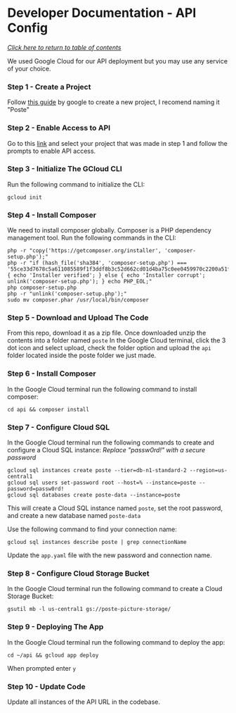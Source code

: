 # Developer Documentation - API Config
*[Click here to return to table of contents](../../home.md)*

We used Google Cloud for our API deployment but you may use any service of your choice.

### Step 1 - Create a Project
Follow [this guide](https://cloud.google.com/resource-manager/docs/creating-managing-projects) by google to create a new project, I recomend naming it "Poste"

### Step 2 - Enable Access to API
Go to this [link](https://console.cloud.google.com/apis/enableflow?apiid=cloudbuild.googleapis.com&_ga=2.24214778.1347067486.1685475824-239984206.1685475824) and select your project that was made in step 1 and follow the prompts to enable API access.

### Step 3 - Initialize The GCloud CLI
Run the following command to initialize the CLI:
```
gcloud init
```

### Step 4 - Install Composer
We need to install composer globally. Composer is a PHP dependency management tool.
Run the following commands in the CLI:
```
php -r "copy('https://getcomposer.org/installer', 'composer-setup.php');"
php -r "if (hash_file('sha384', 'composer-setup.php') === '55ce33d7678c5a611085589f1f3ddf8b3c52d662cd01d4ba75c0ee0459970c2200a51f492d557530c71c15d8dba01eae') { echo 'Installer verified'; } else { echo 'Installer corrupt'; unlink('composer-setup.php'); } echo PHP_EOL;"
php composer-setup.php
php -r "unlink('composer-setup.php');"
sudo mv composer.phar /usr/local/bin/composer
```

### Step 5 - Download and Upload The Code
From this repo, download it as a zip file.
Once downloaded unzip the contents into a folder named `poste`
In the Google Cloud terminal, click the 3 dot icon and select upload, check the folder option and upload the `api` folder located inside the poste folder we just made.

### Step 6 - Install Composer
In the Google Cloud terminal run the following command to install composer:
```
cd api && composer install
```

### Step 7 - Configure Cloud SQL
In the Google Cloud terminal run the following commands to create and configure a Cloud SQL instance:
*Replace "passw0rd!" with a secure password*
```
gcloud sql instances create poste --tier=db-n1-standard-2 --region=us-central1
gcloud sql users set-password root --host=% --instance=poste --password=passw0rd!
gcloud sql databases create poste-data --instance=poste
``` 
This will create a Cloud SQL instance named `poste`, set the root password, and create a new database named `poste-data`

Use the following command to find your connection name:
```
gcloud sql instances describe poste | grep connectionName
```

Update the `app.yaml` file with the new password and connection name.

### Step 8 - Configure Cloud Storage Bucket
In the Google Cloud terminal run the following command to create a Cloud Storage Bucket:
```
gsutil mb -l us-central1 gs://poste-picture-storage/
```

### Step 9 - Deploying The App
In the Google Cloud terminal run the following command to deploy the app:
```
cd ~/api && gcloud app deploy
```
When prompted enter `y`

### Step 10 - Update Code
Update all instances of the API URL in the codebase.